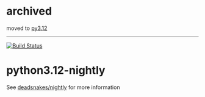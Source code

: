 # archived

moved to [py3.12](https://github.com/deadsnakes/py3.12)

___

[![Build Status](https://github.com/deadsnakes/python3.12-nightly/actions/workflows/main.yml/badge.svg)](https://github.com/deadsnakes/python3.12-nightly/actions/workflows/main.yml)

python3.12-nightly
=================

See [deadsnakes/nightly] for more information

[deadsnakes/nightly]: https://github.com/deadsnakes/nightly
